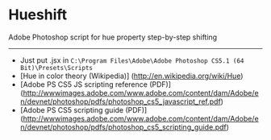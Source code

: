 Hueshift
========

Adobe Photoshop script for hue property step-by-step shifting

----------------

* Just put .jsx in `C:\Program Files\Adobe\Adobe Photoshop CS5.1 (64 Bit)\Presets\Scripts`
* [Hue in color theory (Wikipedia)] (http://en.wikipedia.org/wiki/Hue)
* [Adobe PS CS5 JS scripting reference (PDF)] (http://wwwimages.adobe.com/www.adobe.com/content/dam/Adobe/en/devnet/photoshop/pdfs/photoshop_cs5_javascript_ref.pdf)
* [Adobe PS CS5 scripting guide (PDF)] (http://wwwimages.adobe.com/www.adobe.com/content/dam/Adobe/en/devnet/photoshop/pdfs/photoshop_cs5_scripting_guide.pdf)
